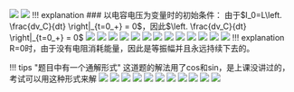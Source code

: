 ![](附件/Pasted%20image%2020251002172055.png)
![](附件/Pasted%20image%2020251002172110.png)
!!! explanation
    ### 以电容电压为变量时的初始条件：
    由于$I_0=L\left. \frac{dv_C}{dt} \right|_{t=0_+} = 0$，因此$\left. \frac{dv_C}{dt} \right|_{t=0_+} = 0$
![](附件/Pasted%20image%2020251002172121.png)
![](附件/Pasted%20image%2020251002172131.png)
![](附件/Pasted%20image%2020251002172146.png)
![](附件/Pasted%20image%2020251002172154.png)
![](附件/Pasted%20image%2020251002172204.png)
![](附件/Pasted%20image%2020251002172213.png)
![](附件/Pasted%20image%2020251002172225.png)
![](附件/Pasted%20image%2020251002172238.png)
![](附件/Pasted%20image%2020251002172248.png)
![](附件/Pasted%20image%2020251002172300.png)
![](附件/Pasted%20image%2020251002172310.png)
![](附件/Pasted%20image%2020251002172321.png)
![](附件/Pasted%20image%2020251002172331.png)
!!! explanation
    R=0时，由于没有电阻消耗能量，因此是等振幅并且永远持续下去的。

!!! tips "题目中有一个通解形式"
    这道题的解法用了cos和sin，是上课没讲过的，考试可以用这种形式来解
    ![](附件/Pasted%20image%2020251026164433.png)
    ![](附件/Pasted%20image%2020251026164452.png)
![](附件/Pasted%20image%2020251002172340.png)
![](附件/Pasted%20image%2020251002172349.png)
![](附件/Pasted%20image%2020251002172407.png)
![](附件/Pasted%20image%2020251002172419.png)
![](附件/Pasted%20image%2020251002172431.png)
![](附件/Pasted%20image%2020251002172442.png)
![](附件/Pasted%20image%2020251002172454.png)
![](附件/Pasted%20image%2020251002172509.png)
![](附件/Pasted%20image%2020251002172519.png)






